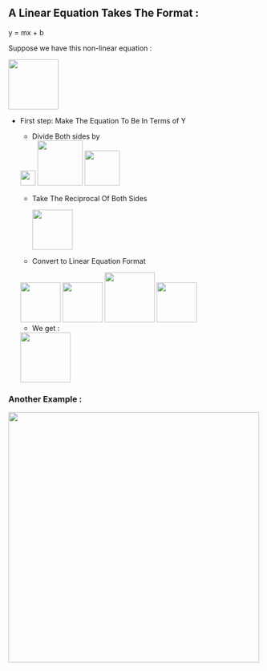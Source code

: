 ## A Linear Equation Takes The Format :

y = mx + b

Suppose we have this non-linear equation :

<img src="https://tex.z-dn.net/?f=%7Bx%7D%5E%7B2%7D%20%3D%20%5Csqrt%7B3%7D%20y" width="100">

- First step: Make The Equation To Be In Terms of Y
  - Divide Both sides by

  
   <img src="https://tex.z-dn.net/?f=%5Csqrt%7B3%7D" width="30">
   
  
   <img src="https://tex.z-dn.net/?f=%5Cfrac%7B%20%7Bx%7D%5E%7B2%7D%20%7D%7B%20%5Csqrt%7B3%7D%20%7D%20%3D%20%5Cfrac%7B%20%5Csqrt%7B3%7D%20y%7D%7B%20%5Csqrt%7B3%7D%20%7D" width="90">
  
   <img src="https://tex.z-dn.net/?f=%5Cfrac%7B%20%7Bx%7D%5E%7B2%7D%20%7D%7B%20%5Csqrt%7B3%7D%20%7D%20%3D%20y" width="70">
  
  - Take The Reciprocal Of Both Sides
  
    <img src="https://tex.z-dn.net/?f=%5Cfrac%7B%20%5Csqrt%7B3%7D%20%7D%7B%20%7Bx%7D%5E%7B2%7D%20%7D%20%3D%20%5Cfrac%7B1%7D%7By%7D" width="80">
    
  - Convert to Linear Equation Format 
  
  
   <img src="https://tex.z-dn.net/?f=%5Cfrac%7B1%7D%7By%7D%20%3D%20y" width="80">

  
   <img src="https://tex.z-dn.net/?f=b%20%3D%200" width="80">
   
   
  
   <img src="https://tex.z-dn.net/?f=m(slope)%20%3D%20%5Cfrac%7B%20%5Csqrt%7B3%7D%20%7D%7Bx%7D" width="100"> 
   
   
  
   <img src="https://tex.z-dn.net/?f=x%20%3D%20%5Cfrac%7B1%7D%7Bx%7D" width="80">
   
  
  - We get :
  
   <img src="https://tex.z-dn.net/?f=%5Cfrac%7B1%7D%7By%7D%20%3D%20%5Cfrac%7B%20%5Csqrt%7B3%7D%20%7D%7Bx%7D%20(%5Cfrac%7B1%7D%7Bx%7D%20)%20%2B%200" width="100">
   
### Another Example :

<img src="https://i.ytimg.com/vi/Fr6Jcrgvr8s/maxresdefault.jpg" width="500" >
    